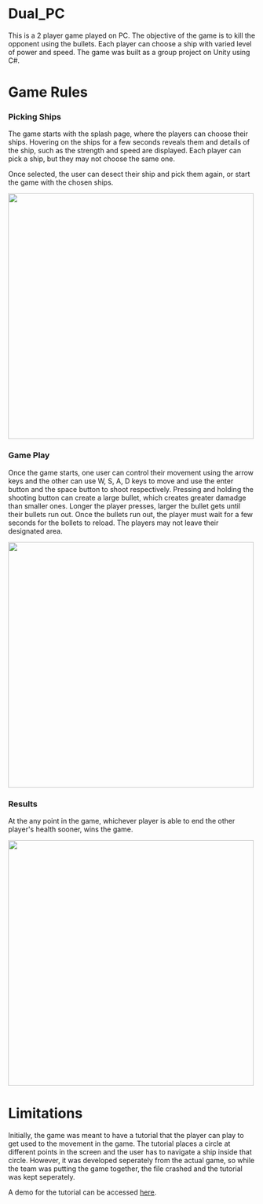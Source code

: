 # Dual_PC
This is a 2 player game played on PC. The objective of the game is to kill the opponent using the bullets. Each player can choose a ship with varied level of power and speed. The game was built as a group project on Unity using C#. 


<h1>Game Rules</h1>

<h3>Picking Ships</h3>
The game starts with the splash page, where the players can choose their ships. Hovering on the ships for a few seconds reveals them and details of the ship, such as the strength and speed are displayed. Each player can pick a ship, but they may not choose the same one. 

Once selected, the user can desect their ship and pick them again, or start the game with the chosen ships. 

<img src="https://user-images.githubusercontent.com/83880425/121765201-34798e80-cb17-11eb-8cb5-c674bca9f9fd.png" width="500" />

<h3>Game Play</h3>

Once the game starts, one user can control their movement using the arrow keys and the other can use W, S, A, D keys to move and use the enter button and the space button to shoot respectively. Pressing and holding the shooting button can create a large bullet, which creates greater damadge than smaller ones. Longer the player presses, larger the bullet gets until their bullets run out. Once the bullets run out, the player must wait for a few seconds for the bollets to reload. The players may not leave their designated area. 

<img src="https://user-images.githubusercontent.com/83880425/121765377-6e976000-cb18-11eb-9546-134110e1ccb5.png" width="500" />

<h3>Results</h3>

At the any point in the game, whichever player is able to end the other player's health sooner, wins the game. 

<img src="https://user-images.githubusercontent.com/83880425/121765432-bd44fa00-cb18-11eb-89ba-34b59d192637.png" width="500"/>

<h1>Limitations</h1>

Initially, the game was meant to have a tutorial that the player can play to get used to the movement in the game. The tutorial places a circle at different points in the screen and the user has to navigate a ship inside that circle. However, it was developed seperately from the actual game, so while the team was putting the game together, the file crashed and the tutorial was kept seperately. 

A demo for the tutorial can be accessed <a href="">here</a>.

